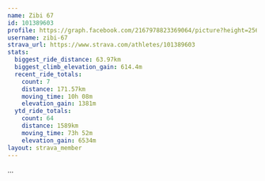 ```yaml
---
name: Zibi 67
id: 101389603
profile: https://graph.facebook.com/2167978823369064/picture?height=256&width=256
username: zibi-67
strava_url: https://www.strava.com/athletes/101389603
stats:
  biggest_ride_distance: 63.97km
  biggest_climb_elevation_gain: 614.4m
  recent_ride_totals:
    count: 7
    distance: 171.57km
    moving_time: 10h 08m
    elevation_gain: 1381m
  ytd_ride_totals:
    count: 64
    distance: 1589km
    moving_time: 73h 52m
    elevation_gain: 6534m
layout: strava_member
--- 
```

...
